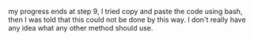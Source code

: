 my progress ends at step 9, I tried copy and paste the code using bash, then I was told that this could not be done by this way. I don't really have any idea what any other method should use.
